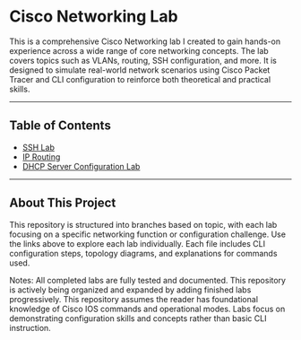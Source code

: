 # Cisco Networking Lab

This is a comprehensive Cisco Networking lab I created to gain hands-on experience across a wide range of core networking concepts. The lab covers topics such as VLANs, routing, SSH configuration, and more. It is designed to simulate real-world network scenarios using Cisco Packet Tracer and CLI configuration to reinforce both theoretical and practical skills.

---

## Table of Contents

- [SSH Lab](https://github.com/TitanITLabs/Cisco-Networking-Lab/blob/main/SSH.md)
- [IP Routing](https://github.com/TitanITLabs/Cisco-Networking-Lab/blob/main/StaticRoutingwithRedundancy.md)
- [DHCP Server Configuration Lab](https://github.com/TitanITLabs/Cisco-Networking-Lab/blob/main/DHCP_Server_Configuration_Lab.md)


---

## About This Project

This repository is structured into branches based on topic, with each lab focusing on a specific networking function or configuration challenge. Use the links above to explore each lab individually. Each file includes CLI configuration steps, topology diagrams, and explanations for commands used.

Notes: All completed labs are fully tested and documented. This repository is actively being organized and expanded by adding finished labs progressively.
This repository assumes the reader has foundational knowledge of Cisco IOS commands and operational modes. Labs focus on demonstrating configuration skills and concepts rather than basic CLI instruction.
